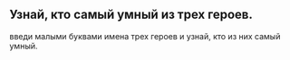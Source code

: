 ## Узнай, кто самый умный из трех героев.
введи малыми буквами имена трех героев и узнай, кто из них самый умный.
